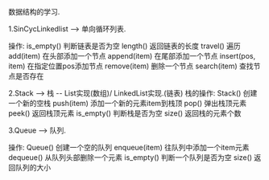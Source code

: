 
数据结构的学习.



1.SinCycLinkedlist  --> 单向循环列表.

操作:
is_empty() 判断链表是否为空
length() 返回链表的长度
travel() 遍历
add(item) 在头部添加一个节点
append(item) 在尾部添加一个节点
insert(pos, item) 在指定位置pos添加节点
remove(item) 删除一个节点
search(item) 查找节点是否存在


2.Stack  --> 栈
    -- List实现(数组)/ LinkedList实现.(链表)
栈的操作:
Stack() 创建一个新的空栈
push(item) 添加一个新的元素item到栈顶
pop() 弹出栈顶元素
peek() 返回栈顶元素
is_empty() 判断栈是否为空
size() 返回栈的元素个数


3.Queue  --> 队列.

操作:
Queue() 创建一个空的队列
enqueue(item) 往队列中添加一个item元素
dequeue() 从队列头部删除一个元素
is_empty() 判断一个队列是否为空
size() 返回队列的大小





